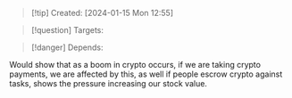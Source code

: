 
>[!tip] Created: [2024-01-15 Mon 12:55]

>[!question] Targets: 

>[!danger] Depends: 

Would show that as a boom in crypto occurs, if we are taking crypto payments, we are affected by this, as well if people escrow crypto against tasks, shows the pressure increasing our stock value.

